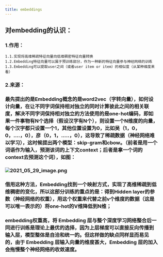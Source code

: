 ```yaml
---
title: embeddings
---
```


## 对embedding的认识：
### 1.作用：
    1.1.实现将高维稀疏特征向量向低维稠密特征向量转换
    1.2.Embedding特征向量可以属于预训练部分，作为一种新的特征向量参与神经网络的训练
    1.3.Embedding可以提取user之间（或者user item or item）的相似度（从某种维度来看）
### 2.来源：
### 最先提出的是Embedding概念的是word2vec（字转向量），如何设计向量，在让不同字词保持**相对独立**的同时**计算彼此之间的相关联度**，解决不同字词保持相对独立的方法使用的是one-hot编码，即如果一件事物有N个选择（假设汉字有N个），则设置一个N维度的向量，每个汉字都只设置一个1，其他位置设置为0，比如吴（1，0，0，....，0），彦（0，1，.....，0），这导致了稀疏数据（神经网络难以学习），这时候提出两个模型：skip-gram和cbow。（前者是用一个词语作为输入，预测该词的上下文context；后者是拿一个词的context去预测这个词），如图：
### ![2021_05_29_image.png](https://cdn.logseq.com/%2F1e5b0e5f-d368-4a5d-86eb-09a690ee15d7f034e802-d974-4680-9ac2-828836461c022021_05_29_image.png?Expires=4775869737&Signature=LMAvQJrBwd1bIp9BiupWjpRJKqxJmD8LHapz2h0-YbigDgkZUiU2lpY2AWA3GbseiJg02crXPXGhJu1ourWHsP9-SDV0WKxcbchpvx6Wemov1S1WzMOmfOlX-pCcA~27x7UdfJYUAbj7l781i8CtkB2BVchhWMjUdUfapZsnPVbyAhocA1HWWldEqy0caEHDVmdc9hs7eeNwNiKixyA8O~w4CB8Y9qcwpXbfnOE~EGZUHrlmESy7aYCqmDKsph1LgAYfkSpC7Bs06ME5VnOCmiSIWgGA-CupYb0f3L~qfrEJmq2oKhF10m-TH68CQL3uZ5jPIue6W~Qq-9gepUR6Bw__&Key-Pair-Id=APKAJE5CCD6X7MP6PTEA)
### 借用这种方法，Embedding找到一个映射方式，实现了高维稀疏到低维稠密的变化，所以这部分训练的重点的是：得到Hidden layer的参数（神经网络的权重），用这个权重来代替之前v个维度的数据（这是可以唯一表示的）将one-hot的**V维降低到N维**；
### embedding权重高，将 Embedding 层与整个深度学习网络整合后一同进行训练是理论上最优的选择，因为上层梯度可以直接反向传播到输入层，模型整体是自洽和统一的。但这样做的缺点同样显而易见的，由于 Embedding 层输入向量的维度甚大，Embedding 层的加入会拖慢整个神经网络的收敛速度。
